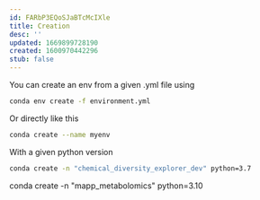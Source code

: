```yaml
---
id: FARbP3EQoSJaBTcMcIXle
title: Creation
desc: ''
updated: 1669899728190
created: 1600970442296
stub: false
---
```



You can create an env from a given .yml file using 

```bash
conda env create -f environment.yml
```

Or directly like this 

```bash
conda create --name myenv
```

With a given python version 

```bash
conda create -n "chemical_diversity_explorer_dev" python=3.7
```
conda create -n "mapp_metabolomics" python=3.10
